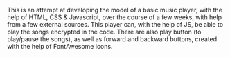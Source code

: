 This is an attempt at developing the model of a basic music player, with the help of HTML, CSS & Javascript, over the course of a few weeks, with help from a few external sources.
This player can, with the help of JS, be able to play the songs encrypted in the code. There are also play button (to play/pause the songs), as well as forward and backward buttons, created with the help of FontAwesome icons. 
